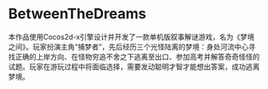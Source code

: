 # BetweenTheDreams
本作品使用Cocos2d-x引擎设计并开发了一款单机版叙事解谜游戏，名为《梦境之间》。玩家扮演主角“捕梦者”，先后经历三个光怪陆离的梦境：身处河流中心寻找正确的上岸方向、在怪物穷追不舍之下逃离至出口、参加高考并解答奇奇怪怪的试题。玩家在游玩过程中将面临选择，需要发动聪明才智才能想出答案，成功逃离梦境。
